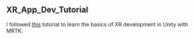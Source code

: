 ## XR_App_Dev_Tutorial
I followed [this](https://www.youtube.com/playlist?list=PLuVRfZbCQ_x4ji7JzHXwTdbLYglznDTEk) tutorial to learn the basics of XR development in Unity with MRTK.
